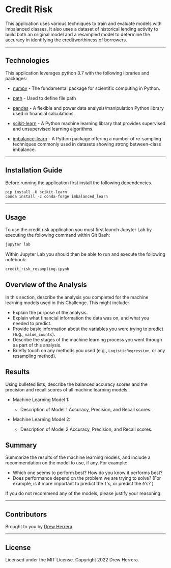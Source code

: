 # Credit Risk
This application uses various techniques to train and evaluate models with imbalanced classes.  It also uses a dataset of historical lending activity to build both an original model and a resampled
model to determine the accuracy in identifying the creditworthiness of borrowers.

---


## Technologies

This application leverages python 3.7 with the following libraries and packages:

* [numpy](https://numpy.org) - The fundamental package for scientific computing in Python.

* [path](https://docs.python.org/3/library/pathlib.html) - Used to define file path

* [pandas](https://github.com/pandas-dev/pandas) - A flexible and power data analysis/manipulation Python library used in financial calculations.

* [scikit-learn](https://scikit-learn.org/) - A Python machine learning library that provides supervised and unsupervised learning algorithms.

* [imbalance-learn](https://pypi.org/project/imbalanced-learn/) - A Python package offering a number of re-sampling techniques commonly used in datasets showing strong between-class imbalance.

---

## Installation Guide

Before running the application first install the following dependencies.

```python
pip install -U scikit-learn
conda install -c conda-forge imbalanced_learn
```

---

## Usage

To use the credit risk application you must first launch Jupyter Lab by executing the following command within Git Bash:

```python
jupyter lab
```

Within Jupyter Lab you should then be able to run and execute the following notebook:

``` python
credit_risk_resampling.ipynb
```

## Overview of the Analysis

In this section, describe the analysis you completed for the machine learning models used in this Challenge. This might include:

* Explain the purpose of the analysis.
* Explain what financial information the data was on, and what you needed to predict.
* Provide basic information about the variables you were trying to predict (e.g., `value_counts`).
* Describe the stages of the machine learning process you went through as part of this analysis.
* Briefly touch on any methods you used (e.g., `LogisticRegression`, or any resampling method).

## Results

Using bulleted lists, describe the balanced accuracy scores and the precision and recall scores of all machine learning models.

* Machine Learning Model 1:
  * Description of Model 1 Accuracy, Precision, and Recall scores.



* Machine Learning Model 2:
  * Description of Model 2 Accuracy, Precision, and Recall scores.

## Summary

Summarize the results of the machine learning models, and include a recommendation on the model to use, if any. For example:
* Which one seems to perform best? How do you know it performs best?
* Does performance depend on the problem we are trying to solve? (For example, is it more important to predict the `1`'s, or predict the `0`'s? )

If you do not recommend any of the models, please justify your reasoning.


---

## Contributors

Brought to you by [Drew Herrera](https://www.linkedin.com/in/drew94591).

---

## License

Licensed under the MIT License. Copyright 2022 Drew Herrera.



